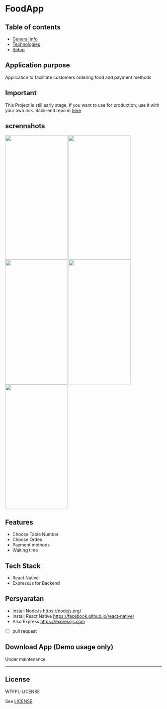 # FoodApp 

## Table of contents
* [General info](#general-info)
* [Technologies](#technologies)
* [Setup](#setup)

## Application purpose
Application to facilitate customers ordering food and payment methods

## Important
This Project is stiil early stage, If you want to use for production, use it with your own risk. Back-end repo in 
[here](https://github.com/muhrifai7/testBackends)
<br>

## scrennshots
<p>
<img align="left" src="https://github.com/muhrifai7/foodApp/blob/master/screenshot/welcome.jpg" width="200" height="400"  />
<img align="center" src="https://github.com/muhrifai7/foodApp/blob/master/screenshot/allmenu.jpg" width="200" height="400" />
<img align="center" src="https://github.com/muhrifai7/foodApp/blob/master/screenshot/confirm.jpg" width="200" height="400" />
<img align="center" src="https://github.com/muhrifai7/foodApp/blob/master/screenshot/payment.jpg" width="200" height="400" />
<img align="center" src="https://github.com/muhrifai7/foodApp/blob/master/screenshot/done.jpg" width="200" height="400" />
</p>

## Features
* Choose Table Number
* Choose Ordes
* Payment methods
* Waiting time


## Tech Stack
* React Native 
* ExpressJs for Backend

## Persyaratan
* Install NodeJs https://nodejs.org/
* Install React Native https://facebook.github.io/react-native/
* Also Express https://expressjs.com
- [ ] pull request


## Download App (Demo usage only)

Under maintenance


----

## License

WTFPL-LICENSE

See [LICENSE](http://www.wtfpl.net/txt/copying/)

